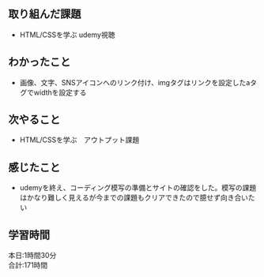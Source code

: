 ## 取り組んだ課題
- HTML/CSSを学ぶ udemy視聴
## わかったこと
- 画像、文字、SNSアイコンへのリンク付け、imgタグはリンクを設定したaタグでwidthを設定する
## 次やること
- HTML/CSSを学ぶ　アウトプット課題
## 感じたこと
- udemyを終え、コーディング模写の準備とサイトの確認をした。模写の課題はかなり難しく見えるが今までの課題もクリアできたので臆せず向き合いたい
## 学習時間　
本日:1時間30分<br>
合計:171時間
